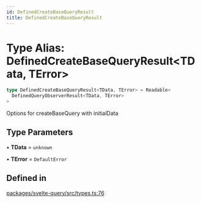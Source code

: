 ```yaml
---
id: DefinedCreateBaseQueryResult
title: DefinedCreateBaseQueryResult
---
```


# Type Alias: DefinedCreateBaseQueryResult\<TData, TError\>

```ts
type DefinedCreateBaseQueryResult<TData, TError> = Readable<
  DefinedQueryObserverResult<TData, TError>
>
```

Options for createBaseQuery with initialData

## Type Parameters

• **TData** = `unknown`

• **TError** = `DefaultError`

## Defined in

[packages/svelte-query/src/types.ts:76](https://github.com/TanStack/query/blob/main/packages/svelte-query/src/types.ts#L76)
